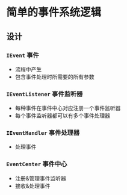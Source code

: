# 简单的事件系统逻辑

## 设计

### `IEvent` 事件

- 流程中产生
- 包含事件处理时所需要的所有参数

### `IEventListener` 事件监听器

- 每种事件在事件中心对应注册一个事件监听器
- 每个事件监听器都可以有多个事件处理器

### `IEventHandler` 事件处理器

-  处理事件

### `EventCenter` 事件中心

- 注册&管理事件监听器
- 接收&处理事件